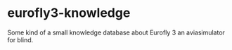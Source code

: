 # eurofly3-knowledge
Some kind of a small knowledge database about Eurofly 3 an aviasimulator for blind.
